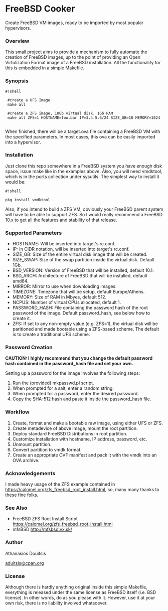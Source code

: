 # FreeBSD Cooker #

Create FreeBSD VM images, ready to be imported by most popular hypervisors. 
 
### Overview ###

This small project aims to provide a mechanism to fully automate the creation of FreeBSD images, up to the point of providing an Open Virtulization Format image of a FreeBSD installation. All the functionality for this is embedded in a simple Makefile. 

### Synopsis ###

```
#!shell

 #create a UFS Image
 make all 

 #create a ZFS image, 10Gb virtual disk, 1Gb RAM
 make all ZFS=1 HOSTNAME=foo.bar IP=3.4.5.6/24 SIZE_GB=10 MEMORY=1024


```

When finished, there will be a target.ova file containing a FreeBSD VM 
with the specified parameters. In most cases, this ova can be easily 
imported into a hypervisor. 

### Installation ###

Just clone this repo somewhere in a FreeBSD system you have enough disk space, issue make like in the examples above. Also, you will need vmdktool, which is in the ports collection under sysutils. The simplest way to install it would be:

```
#!shell

pkg install vmdktool
```
Also, if you intend to build a ZFS VM, obviously your FreeBSD parent system will have to be able to support ZFS. So I would really recommend a FreeBSD 10.x to get all the features and stability of that release.


### Supported Parameters ###

* HOSTNAME: Will be inserted into target's rc.conf.
* IP: In CIDR notation, will be inserted into target's rc.conf.
* SIZE_GB: Size of the entire virtual disk image that will be created.
* SIZE_SWAP: Size of the swap partition inside the virtual disk. Default 1Gb.
* BSD_VERSION: Version of FreeBSD that will be installed, default 10.1.
* BSD_ARCH: Architecture of FreeBSD that will be installed, default amd64.
* MIRROR: Mirror to use when downloading images.
* TIMEZONE: Timezone that will be setup, default Europe/Athens. 
* MEMORY: Size of RAM in Mbyes, default 512.
* NCPUS: Number of virtual CPUs allocated, default 1.
* PASSWORD_HASH: File containing the password hash of the root password of the image. Default password_hash, see below how to create it. 
* ZFS: If set to any non-empty value (e.g. ZFS=1), the virtual disk will be paritioned and made bootable using a ZFS-based scheme. The default is to create a traditional UFS scheme.

### Password Creation ###

**CAUTION: I highly recommend that you change the default password hash contained in the password_hash file and set your own.**

Setting up a password for the image involves the following steps:

1. Run the (provided) mkpasswd.pl script.
2. When prompted for a salt, enter a random string.
3. When prompted for a password, enter the desired password.
4. Copy the SHA-512 hash and paste it inside the password_hash file.

### Workflow ###

1. Create, format and make a bootable raw image, using either UFS or ZFS. 
2. Create metadevice of above image, mount the root partition.
3. Deploy standard FreeBSD Distributions in root partition.
4. Customize installation with hostname, IP address, password, etc.
5. Unmount partition.
6. Convert partition to vmdk format.
7. Create an appropriate OVF manifest and pack it with the vmdk into an OVA archive.

### Acknowledgements ###
I made heavy usage of the ZFS example contained in https://calomel.org/zfs_freebsd_root_install.html, so, many many thanks to these fine folks.

### See Also ###
* FreeBSD ZFS Root Install Script https://calomel.org/zfs_freebsd_root_install.html
* mfsBSD http://mfsbsd.vx.sk/

### Author ###
Athanasios Douitsis 

[aduitsis@cpan.org](mailto:aduitsis@cpan.org)

### License ###
Although there is hardly anything original inside this simple Makefile, everything is released under the same license as FreeBSD itself (i.e. BSD license). In other words, do as you please with it. However, use it at your own risk, there is no liability involved whatsoever.